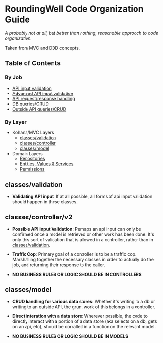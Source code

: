 # RoundingWell Code Organization Guide

*A probably not at all, but better than nothing, reasonable approach to code organization.*

Taken from MVC and DDD concepts. 

## <a name='TOC'>Table of Contents</a>

### By Job
  * [API input validation](#kohvalidation)  
  * [Advanced API input validation](#kohcontroller)
  * [API request/response handling](#kohcontroller)
  * [DB queries/CRUD](#kohmodel)
  * [Outside API queries/CRUD](#kohmodel)

### By Layer

  * Kohana/MVC Layers
    * [classes/validation](#kohvalidation)  
    * [classes/controller](#kohcontroller)
    * [classes/model](#kohmodel)
  * Domain Layers
    * [Repositories](#repos)
    * [Entities, Values & Services](#entvalserv)
    * [Permissions](#permissions)


## <a name='kohvalidation'>classes/validation</a>

  - **Validating API input**: If at all possible, all forms of api input validation should happen in these classes.

## <a name='kohcontroller'>classes/controller/v2</a>
  - **Possible API input Validation**: Perhaps an api input can only be confirmed once a model is retrieved or other work has been done. It's only this sort of validation that is allowed in a controller, rather than in [classes/validation](#kohvalidation). 

  - **Traffic Cop**: Primary goal of a controller is to be a traffic cop. Marshalling together the necessary classes in order to actually do the job, and returning their response to the caller. 
  
  - **NO BUSINESS RULES OR LOGIC SHOULD BE IN CONTROLLERS**

## <a name='kohmodel'>classes/model</a>
  - **CRUD handling for various data stores**: Whether it's writing to a db or writing to an outside API, the grunt work of this belongs in a controller.
  
  - **Direct interation with a data store**: Wherever possible, the code to directly interact with a portion of a data store (aka selects on a db, gets on an api, etc), should be corralled in a function on the relevant model.

  - **NO BUSINESS RULES OR LOGIC SHOULD BE IN MODELS**
